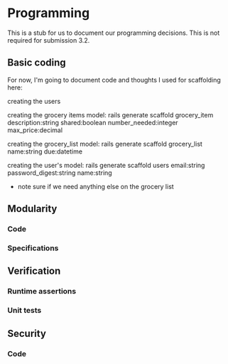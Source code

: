 # Programming

This is a stub for us to document our programming decisions.  This is not required for submission 3.2.

## Basic coding

For now, I'm going to document code and thoughts I used for scaffolding here:

creating the users 

creating the grocery items model:
rails generate scaffold grocery_item description:string shared:boolean number_needed:integer max_price:decimal

creating the grocery_list model:
rails generate scaffold grocery_list name:string due:datetime

creating the user's model:
rails generate scaffold users email:string password_digest:string name:string


* note sure if we need anything else on the grocery list

## Modularity

### Code

### Specifications

## Verification

### Runtime assertions

### Unit tests

## Security

### Code
